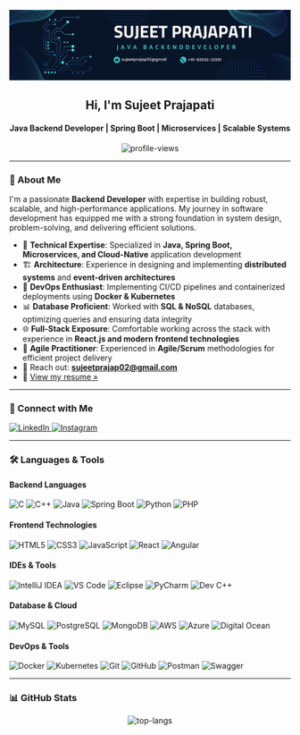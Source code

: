 <p align="center">
    <img src="https://github.com/sujeet-dev-io/sujeet-dev-io/blob/main/Without%20Pic%20Panner.png" alt="banner" />
</p>

<h2 align="center">Hi, I'm Sujeet Prajapati</h2>
<h4 align="center">Java Backend Developer | Spring Boot | Microservices | Scalable Systems</h4>

<p align="center">
    <img src="https://komarev.com/ghpvc/?username=sujeet-dev-io&label=Profile%20views&color=0e75b6&style=flat" alt="profile-views" />
</p>

---

### 🚀 About Me

I'm a passionate **Backend Developer** with expertise in building robust, scalable, and high-performance applications. My journey in software development has equipped me with a strong foundation in system design, problem-solving, and delivering efficient solutions.

- 🔧 **Technical Expertise**: Specialized in **Java, Spring Boot, Microservices, and Cloud-Native** application development
- 🏗️ **Architecture**: Experience in designing and implementing **distributed systems** and **event-driven architectures**
- 🚀 **DevOps Enthusiast**: Implementing CI/CD pipelines and containerized deployments using **Docker & Kubernetes**
- 📊 **Database Proficient**: Worked with **SQL & NoSQL** databases, optimizing queries and ensuring data integrity
- 🌐 **Full-Stack Exposure**: Comfortable working across the stack with experience in **React.js and modern frontend technologies**
- 🔄 **Agile Practitioner**: Experienced in **Agile/Scrum** methodologies for efficient project delivery
- 📧 Reach out: **sujeetprajap02@gmail.com**
- 📄 [View my resume »](https://app.luminpdf.com/viewer/681a4358083ad7d7c6b37c22)

---

### 🤝 Connect with Me

<p>
  <a href="https://linkedin.com/in/sujeet-prajapati" target="_blank">
    <img src="https://raw.githubusercontent.com/rahuldkjain/github-profile-readme-generator/master/src/images/icons/Social/linked-in-alt.svg" alt="LinkedIn" width="30" />
  </a>
  <a href="https://instagram.com/shaimy557" target="_blank">
    <img src="https://raw.githubusercontent.com/rahuldkjain/github-profile-readme-generator/master/src/images/icons/Social/instagram.svg" alt="Instagram" width="30" />
  </a>
</p>

---

### 🛠️ Languages & Tools

#### Backend Languages
![C](https://img.shields.io/badge/C-00599C?style=flat&logo=c&logoColor=white)
![C++](https://img.shields.io/badge/C%2B%2B-00599C?style=flat&logo=c%2B%2B&logoColor=white)
![Java](https://img.shields.io/badge/Java-ED8B00?style=flat&logo=openjdk&logoColor=white)
![Spring Boot](https://img.shields.io/badge/Spring%20Boot-6DB33F?style=flat&logo=springboot)
![Python](https://img.shields.io/badge/Python-3776AB?style=flat&logo=python&logoColor=white)
![PHP](https://img.shields.io/badge/PHP-777BB4?style=flat&logo=php&logoColor=white)

#### Frontend Technologies
![HTML5](https://img.shields.io/badge/HTML5-E34F26?style=flat&logo=html5&logoColor=white)
![CSS3](https://img.shields.io/badge/CSS3-1572B6?style=flat&logo=css3&logoColor=white)
![JavaScript](https://img.shields.io/badge/JavaScript-F7DF1E?style=flat&logo=javascript&logoColor=black)
![React](https://img.shields.io/badge/React-20232A?style=flat&logo=react)
![Angular](https://img.shields.io/badge/Angular-DD0031?style=flat&logo=angular&logoColor=white)

#### IDEs & Tools
![IntelliJ IDEA](https://img.shields.io/badge/IntelliJ%20IDEA-000000?style=flat&logo=intellij-idea)
![VS Code](https://img.shields.io/badge/VS%20Code-007ACC?style=flat&logo=visual-studio-code)
![Eclipse](https://img.shields.io/badge/Eclipse-2C2255?style=flat&logo=eclipse-ide)
![PyCharm](https://img.shields.io/badge/PyCharm-000000?style=flat&logo=pycharm)
![Dev C++](https://img.shields.io/badge/Dev%20C++-4B8BBE?style=flat&logo=cplusplus)

#### Database & Cloud
![MySQL](https://img.shields.io/badge/MySQL-4479A1?style=flat&logo=mysql)
![PostgreSQL](https://img.shields.io/badge/PostgreSQL-336791?style=flat&logo=postgresql)
![MongoDB](https://img.shields.io/badge/MongoDB-4EA94B?style=flat&logo=mongodb)
![AWS](https://img.shields.io/badge/AWS-232F3E?style=flat&logo=amazon-aws)
![Azure](https://img.shields.io/badge/Azure-0089D6?style=flat&logo=microsoft-azure)
![Digital Ocean](https://img.shields.io/badge/Digital%20Ocean-0080FF?style=flat&logo=digitalocean)

#### DevOps & Tools
![Docker](https://img.shields.io/badge/Docker-2496ED?style=flat&logo=docker)
![Kubernetes](https://img.shields.io/badge/Kubernetes-326CE5?style=flat&logo=kubernetes)
![Git](https://img.shields.io/badge/Git-F05032?style=flat&logo=git)
![GitHub](https://img.shields.io/badge/GitHub-181717?style=flat&logo=github)
![Postman](https://img.shields.io/badge/Postman-FF6C37?style=flat&logo=postman)
![Swagger](https://img.shields.io/badge/Swagger-85EA2D?style=flat&logo=swagger)

---

### 📊 GitHub Stats

<p align="center">
    <img src="https://github-readme-stats.vercel.app/api/top-langs?username=sujeet-dev-io&show_icons=true&locale=en&layout=compact" alt="top-langs" />
</p>
